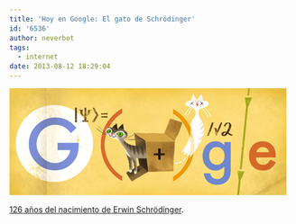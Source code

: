 ```yaml
---
title: 'Hoy en Google: El gato de Schrödinger'
id: '6536'
author: neverbot
tags:
  - internet
date: 2013-08-12 18:29:04
---
```


![126 años del nacimiento de Erwin Schrödinger](./hoy-en-google-el-gato-de-schrodinger/erwin_schrdingers_126th_birthday.jpg)

[126 años del nacimiento de Erwin Schrödinger](https://www.google.com/search?q=Erwin+Schr%C3%B6dinger&oi=ddle).
